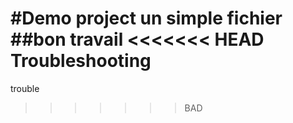 #Demo project un simple fichier
##bon travail
<<<<<<< HEAD
Troubleshooting
=======
trouble
>>>>>>> BAD
